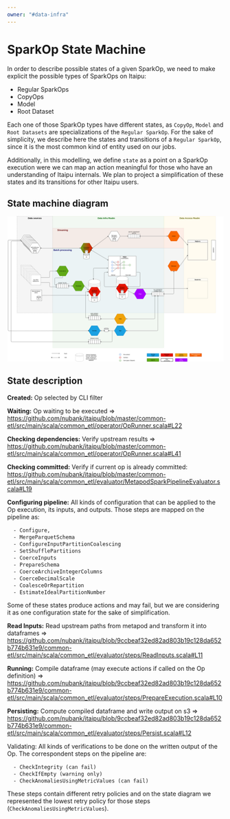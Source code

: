 ```yaml
---
owner: "#data-infra"
---
```


# SparkOp State Machine

In order to describe possible states of a given SparkOp, we need to make explicit the possible types of SparkOps on Itaipu:
- Regular SparkOps
- CopyOps
- Model
- Root Dataset

Each one of those SparkOp types have different states, as `CopyOp`, `Model` and `Root Datasets` are
specializations of the `Regular SparkOp`. For the sake of simplicity, we describe here the states
and transitions of a `Regular SparkOp`, since it is the most common kind of entity used on our jobs.

Additionally, in this modelling, we define `state` as a point on a SparkOp execution were we can map
an action meaningful for those who have an understanding of Itaipu internals. We plan to project a
simplification of these states and its transitions for other Itaipu users.

## State machine diagram

![SparkOp State Machine](../../../images/DataInfraArchitecture.png)

## State description

**Created:** Op selected by CLI filter

**Waiting:** Op waiting to be executed => https://github.com/nubank/itaipu/blob/master/common-etl/src/main/scala/common_etl/operator/OpRunner.scala#L22

**Checking dependencies:** Verify upstream results => https://github.com/nubank/itaipu/blob/master/common-etl/src/main/scala/common_etl/operator/OpRunner.scala#L41

**Checking committed:** Verify if current op is already committed: https://github.com/nubank/itaipu/blob/master/common-etl/src/main/scala/common_etl/evaluator/MetapodSparkPipelineEvaluator.scala#L19

**Configuring pipeline:** All kinds of configuration that can be applied to the Op execution, its inputs, and outputs. Those steps are mapped on the pipeline as:

      - Configure,
      - MergeParquetSchema
      - ConfigureInputPartitionCoalescing
      - SetShufflePartitions
      - CoerceInputs
      - PrepareSchema
      - CoerceArchiveIntegerColumns
      - CoerceDecimalScale
      - CoalesceOrRepartition
      - EstimateIdealPartitionNumber
 
Some of these states produce actions and may fail, but we are considering it as one configuration state for the sake of simplification.
 
**Read Inputs:** Read upstream paths from metapod and transform it into dataframes => https://github.com/nubank/itaipu/blob/9ccbeaf32ed82ad803b19c128da652b774b631e9/common-etl/src/main/scala/common_etl/evaluator/steps/ReadInputs.scala#L11
 
**Running:** Compile dataframe (may execute actions if called on the Op definition) => https://github.com/nubank/itaipu/blob/9ccbeaf32ed82ad803b19c128da652b774b631e9/common-etl/src/main/scala/common_etl/evaluator/steps/PrepareExecution.scala#L10
 
**Persisting:** Compute compiled dataframe and write output on s3 => https://github.com/nubank/itaipu/blob/9ccbeaf32ed82ad803b19c128da652b774b631e9/common-etl/src/main/scala/common_etl/evaluator/steps/Persist.scala#L12

Validating: All kinds of verifications to be done on the written output of the Op. The correspondent steps on the pipeline are:

      - CheckIntegrity (can fail)
      - CheckIfEmpty (warning only)
      - CheckAnomaliesUsingMetricValues (can fail)
 
These steps contain different retry policies and on the state diagram we represented the lowest retry policy for those steps (`CheckAnomaliesUsingMetricValues`).
